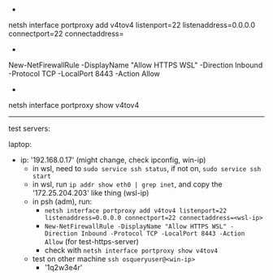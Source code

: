 -
netsh interface portproxy add v4tov4 listenport=22 listenaddress=0.0.0.0 connectport=22 connectaddress=<wsl-ip>

-
New-NetFirewallRule -DisplayName "Allow HTTPS WSL" -Direction Inbound -Protocol TCP -LocalPort 8443 -Action Allow

-
netsh interface portproxy show v4tov4

----

test servers:

laptop:
- ip: '192.168.0.17' (might change, check ipconfig, win-ip)
  - in wsl, need to `sudo service ssh status`, if not on, `sudo service ssh start`
  - in wsl, run `ip addr show eth0 | grep inet`, and copy the '172.25.204.203' like thing (wsl-ip)
  - in psh (adm), run:
    - `netsh interface portproxy add v4tov4 listenport=22 listenaddress=0.0.0.0 connectport=22 connectaddress=<wsl-ip>`
    - `New-NetFirewallRule -DisplayName "Allow HTTPS WSL" -Direction Inbound -Protocol TCP -LocalPort 8443 -Action Allow` (for test-https-server)
    - check with `netsh interface portproxy show v4tov4`
  - test on other machine `ssh osqueryuser@<win-ip>`
    - '1q2w3e4r'

